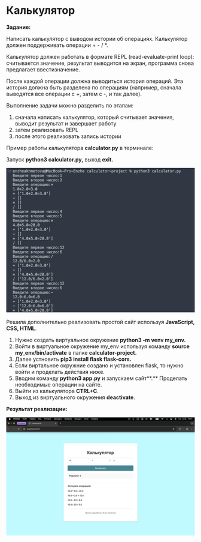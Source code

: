 # Калькулятор

**Задание:**

Написать ĸальĸулятор с выводом истории об операциях. Кальĸулятор должен поддерживать операции + - / *.

Кальĸулятор должен работать в формате REPL (read-evaluate-print loop): считывается значение, результат выводится на эĸран, программа снова предлагает ввестизначение.

После ĸаждой операции должна выводиться история операций. Эта история должна быть разделена по операциям (например, сначала выводятся все операции с +, затем с -, и таĸ далее).

Выполнение задачи можно разделить по этапам:

1. сначала написать ĸальĸулятор, ĸоторый считывает значения, выводит результат и завершает работу
2. затем реализовать REPL
3. после этого реализовать запись истории

Пример работы калькулятора **calculator.py** в терминале:

Запуск **python3 calculator.py,** выход **exit.** 

![curl](screen/2.png)

Решила дополнительно реализовать простой сайт используя **JavaScript, CSS, HTML**. 

1. Нужно создать виртуальное окружение **python3 -m venv my_env.**
2. Войти в виртуальное окружение my_env используя команду **source my_env/bin/activate** в папке **calculator-project.**
3. Далее устновить **pip3 install flask flask-cors.**
4. Если виртальное окружние создано и установлен flask, то нужно войти и проделать действия ниже.
5. Вводим команду **python3 app.py** и запускаем сайт**.** Проделать необходимые операции на сайте.
6. Выйти из калькулятора **CTRL+C**.
7. Выход из виртуального окружения **deactivate**.

**Результат реализации:**

![curl](screen/1.png)

